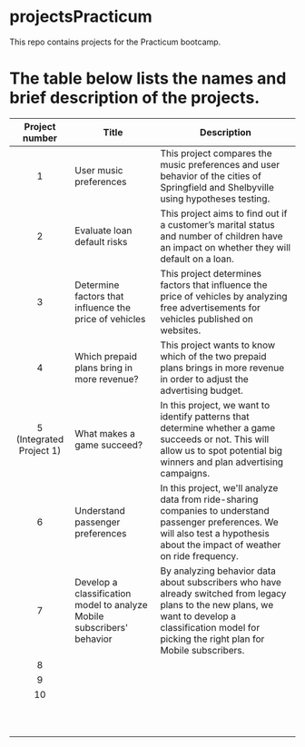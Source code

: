 # projectsPracticum
This repo contains projects for the Practicum bootcamp.

# The table below lists the names and brief description of the projects.

| Project number | Title | Description |
| :-----------: | ----------- |----------- |
| 1 | User music preferences | This project compares the music preferences and user behavior of the cities of Springfield and Shelbyville using hypotheses testing. |
| 2 | Evaluate loan default risks | This project aims to find out if a customer’s marital status and number of children have an impact on whether they will default on a loan. |
| 3 | Determine factors that influence the price of vehicles | This project determines factors that influence the price of  vehicles by analyzing free advertisements for vehicles published on websites. |
| 4 | Which prepaid plans bring in more revenue? | This project wants to know which of the two prepaid plans brings in more revenue in order to adjust the advertising budget. |
| 5 (Integrated Project 1) | What makes a game succeed? | In this project, we want to identify patterns that determine whether a game succeeds or not. This will allow us to spot potential big winners and plan advertising campaigns. |
| 6 | Understand passenger preferences | In this project, we'll analyze data from ride-sharing companies to understand passenger preferences. We will also test a hypothesis about the impact of weather on ride frequency. |
| 7 | Develop a classification model to analyze Mobile subscribers' behavior | By analyzing behavior data about subscribers who have already switched from legacy plans to the new plans, we want to develop a classification model for picking the right plan for Mobile subscribers. |
| 8 |  |  |
| 9 |  |  |
| 10 |  |  |
|  |  |  |
|  |  |  |
|  |  |  |
|  |  |  |
|  |  |  |
|  |  |  |
|  |  |  |
|  |  |  |
|  |  |  |
|  |  |  |

 

